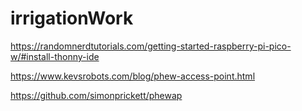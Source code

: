 # irrigationWork

https://randomnerdtutorials.com/getting-started-raspberry-pi-pico-w/#install-thonny-ide

https://www.kevsrobots.com/blog/phew-access-point.html

https://github.com/simonprickett/phewap
